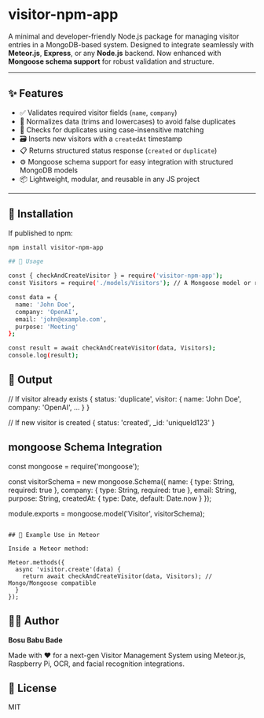 
# visitor-npm-app

A minimal and developer-friendly Node.js package for managing visitor entries in a MongoDB-based system. Designed to integrate seamlessly with **Meteor.js**, **Express**, or any **Node.js** backend. Now enhanced with **Mongoose schema support** for robust validation and structure.

---

## ✨ Features

- ✅ Validates required visitor fields (`name`, `company`)
- 🧠 Normalizes data (trims and lowercases) to avoid false duplicates
- 🔁 Checks for duplicates using case-insensitive matching
- 🗃️ Inserts new visitors with a `createdAt` timestamp
- 📋 Returns structured status response (`created` or `duplicate`)
- ⚙️ Mongoose schema support for easy integration with structured MongoDB models
- 📦 Lightweight, modular, and reusable in any JS project

---

## 🚀 Installation

If published to npm:

```bash
npm install visitor-npm-app

## 🚀 Usage

const { checkAndCreateVisitor } = require('visitor-npm-app');
const Visitors = require('./models/Visitors'); // A Mongoose model or raw Mongo collection

const data = {
  name: 'John Doe',
  company: 'OpenAI',
  email: 'john@example.com',
  purpose: 'Meeting'
};

const result = await checkAndCreateVisitor(data, Visitors);
console.log(result);

```

## 🧾 Output
// If visitor already exists
{
  status: 'duplicate',
  visitor: { name: 'John Doe', company: 'OpenAI', ... }
}

// If new visitor is created
{
  status: 'created',
  _id: 'uniqueId123'
}

## mongoose Schema Integration

const mongoose = require('mongoose');

const visitorSchema = new mongoose.Schema({
  name: { type: String, required: true },
  company: { type: String, required: true },
  email: String,
  purpose: String,
  createdAt: { type: Date, default: Date.now }
});

module.exports = mongoose.model('Visitor', visitorSchema);

```

## 🧪 Example Use in Meteor

Inside a Meteor method:

Meteor.methods({
  async 'visitor.create'(data) {
    return await checkAndCreateVisitor(data, Visitors); // Mongo/Mongoose compatible
  }
});

```

## 🧑‍💻 Author

**Bosu Babu Bade**

Made with ❤️ for a next-gen Visitor Management System using Meteor.js, Raspberry Pi, OCR, and facial recognition integrations.

## 📄 License

MIT
